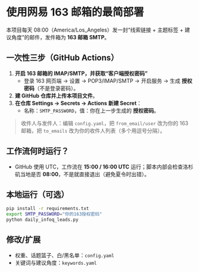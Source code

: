 
# 使用网易 163 邮箱的最简部署

本项目每天 08:00（America/Los_Angeles）发一封“线索链接 + 主题标签 + 建议角度”的邮件，发件箱为 **163 邮箱 SMTP**。

## 一次性三步（GitHub Actions）
1. **开启 163 邮箱的 IMAP/SMTP，并获取“客户端授权密码”**  
   - 登录 163 网页端 → 设置 → POP3/IMAP/SMTP → 开启服务 → 生成 **授权密码**（不是登录密码）。
2. **建 GitHub 仓库并上传本项目文件**。
3. **在仓库 Settings → Secrets → Actions 新建 Secret**：  
   - 名称：`SMTP_PASSWORD`，值：你在上一步生成的 **授权密码**。

> 收件人与发件人：编辑 `config.yaml`，把 `from_email/user` 改为你的 163 邮箱，把 `to_emails` 改为你的收件人列表（多个用逗号分隔）。

## 工作流何时运行？
- GitHub 使用 UTC，工作流在 **15:00 / 16:00 UTC** 运行；脚本内部会检查洛杉矶当地是否 **08:00**，不是就直接退出（避免夏令时出错）。

## 本地运行（可选）
```bash
pip install -r requirements.txt
export SMTP_PASSWORD="你的163授权密码"
python daily_infoq_leads.py
```

## 修改/扩展
- 权重、话题篮子、白/黑名单：`config.yaml`
- 关键词与建议角度：`keywords.yaml`
